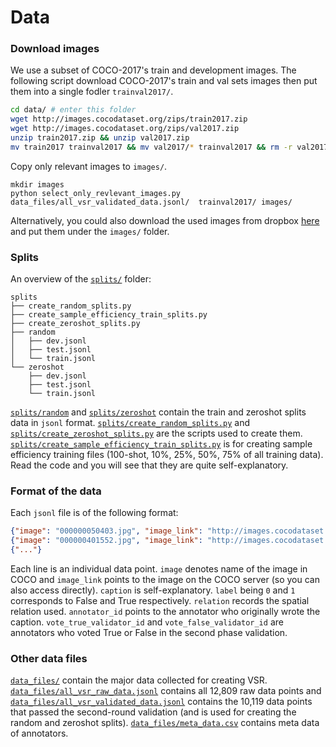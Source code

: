 # Data 

### Download images
We use a subset of COCO-2017's train and development images. The following script download COCO-2017's train and val sets images then put them into a single fodler `trainval2017/`.

```bash
cd data/ # enter this folder 
wget http://images.cocodataset.org/zips/train2017.zip
wget http://images.cocodataset.org/zips/val2017.zip
unzip train2017.zip && unzip val2017.zip
mv train2017 trainval2017 && mv val2017/* trainval2017 && rm -r val2017
```
Copy only relevant images to `images/`.
```
mkdir images
python select_only_revlevant_images.py data_files/all_vsr_validated_data.jsonl/  trainval2017/ images/
```

Alternatively, you could also download the used images from dropbox [here](https://www.dropbox.com/s/0s3bj25s62crjh2/vsr_images.zip?dl=0) and put them under the `images/` folder.

### Splits
An overview of the [`splits/`](https://github.com/cambridgeltl/visual-spatial-reasoning/tree/master/data/splits) folder:
```
splits
├── create_random_splits.py
├── create_sample_efficiency_train_splits.py
├── create_zeroshot_splits.py
├── random
│   ├── dev.jsonl
│   ├── test.jsonl
│   └── train.jsonl
└── zeroshot
    ├── dev.jsonl
    ├── test.jsonl
    └── train.jsonl
```

[`splits/random`](https://github.com/cambridgeltl/visual-spatial-reasoning/tree/master/data/splits/random) and [`splits/zeroshot`](https://github.com/cambridgeltl/visual-spatial-reasoning/tree/master/data/splits/zeroshot) contain the train and zeroshot splits data in `jsonl` format. [`splits/create_random_splits.py`](https://github.com/cambridgeltl/visual-spatial-reasoning/tree/master/data/splits/create_random_splits.py) and [`splits/create_zeroshot_splits.py`](https://github.com/cambridgeltl/visual-spatial-reasoning/tree/master/data/splits/create_zeroshot_splits.py) are the scripts used to create them. [`splits/create_sample_efficiency_train_splits.py`](https://github.com/cambridgeltl/visual-spatial-reasoning/tree/master/data/splits/create_sample_efficiency_train_splits.py) is for creating sample efficiency training files (100-shot, 10\%, 25\%, 50\%, 75\% of all training data). Read the code and you will see that they are quite self-explanatory.

### Format of the data
Each `jsonl` file is of the following format:
```json
{"image": "000000050403.jpg", "image_link": "http://images.cocodataset.org/train2017/000000050403.jpg", "caption": "The teddy bear is in front of the person.", "label": 1, "relation": "in front of", "annotator_id": 31, "vote_true_validator_id": [2, 6], "vote_false_validator_id": []}
{"image": "000000401552.jpg", "image_link": "http://images.cocodataset.org/train2017/000000401552.jpg", "caption": "The umbrella is far away from the motorcycle.", "label": 0, "relation": "far away from", "annotator_id": 2, "vote_true_validator_id": [], "vote_false_validator_id": [2, 9, 1]}
{"..."}
```
Each line is an individual data point.
`image` denotes name of the image in COCO and `image_link` points to the image on the COCO server (so you can also access directly). `caption` is self-explanatory. `label` being `0` and `1` corresponds to False and True respectively. `relation` records the spatial relation used. `annotator_id` points to the annotator who originally wrote the caption. `vote_true_validator_id` and `vote_false_validator_id` are annotators who voted True or False in the second phase validation.

### Other data files
[`data_files/`](https://github.com/cambridgeltl/visual-spatial-reasoning/tree/master/data/data_files) contain the major data collected for creating VSR. [`data_files/all_vsr_raw_data.jsonl`](https://github.com/cambridgeltl/visual-spatial-reasoning/tree/master/data/data_files/all_vsr_raw_data.jsonl) contains all 12,809 raw data points and [`data_files/all_vsr_validated_data.jsonl`](https://github.com/cambridgeltl/visual-spatial-reasoning/tree/master/data/data_files/all_vsr_validated_data.jsonl) contains the 10,119 data points that passed the second-round validation (and is used for creating the random and zeroshot splits). [`data_files/meta_data.csv`](https://github.com/cambridgeltl/visual-spatial-reasoning/tree/master/data/data_files/meta_data.jsonl) contains meta data of annotators.

